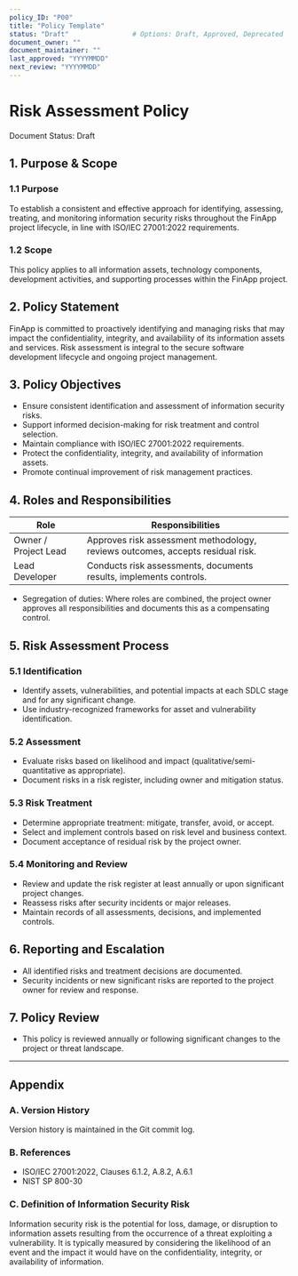 ```yaml
---
policy_ID: "P00"
title: "Policy Template"
status: "Draft"                # Options: Draft, Approved, Deprecated
document_owner: ""
document_maintainer: ""
last_approved: "YYYYMMDD"
next_review: "YYYYMMDD"
---
```

# Risk Assessment Policy
Document Status: Draft

## 1. Purpose & Scope

### 1.1 Purpose
To establish a consistent and effective approach for identifying, assessing, treating, and monitoring information security risks throughout the FinApp project lifecycle, in line with ISO/IEC 27001:2022 requirements.

### 1.2 Scope
This policy applies to all information assets, technology components, development activities, and supporting processes within the FinApp project.

## 2. Policy Statement
FinApp is committed to proactively identifying and managing risks that may impact the confidentiality, integrity, and availability of its information assets and services. Risk assessment is integral to the secure software development lifecycle and ongoing project management.

## 3. Policy Objectives
- Ensure consistent identification and assessment of information security risks.
- Support informed decision-making for risk treatment and control selection.
- Maintain compliance with ISO/IEC 27001:2022 requirements.
- Protect the confidentiality, integrity, and availability of information assets.
- Promote continual improvement of risk management practices.

## 4. Roles and Responsibilities
| Role                | Responsibilities                                                                 |
|---------------------|----------------------------------------------------------------------------------|
| Owner / Project Lead| Approves risk assessment methodology, reviews outcomes, accepts residual risk.    |
| Lead Developer      | Conducts risk assessments, documents results, implements controls.                |

- Segregation of duties: Where roles are combined, the project owner approves all responsibilities and documents this as a compensating control.

## 5. Risk Assessment Process

### 5.1 Identification
- Identify assets, vulnerabilities, and potential impacts at each SDLC stage and for any significant change.
- Use industry-recognized frameworks for asset and vulnerability identification.

### 5.2 Assessment
- Evaluate risks based on likelihood and impact (qualitative/semi-quantitative as appropriate).
- Document risks in a risk register, including owner and mitigation status.

### 5.3 Risk Treatment
- Determine appropriate treatment: mitigate, transfer, avoid, or accept.
- Select and implement controls based on risk level and business context.
- Document acceptance of residual risk by the project owner.

### 5.4 Monitoring and Review
- Review and update the risk register at least annually or upon significant project changes.
- Reassess risks after security incidents or major releases.
- Maintain records of all assessments, decisions, and implemented controls.

## 6. Reporting and Escalation
- All identified risks and treatment decisions are documented.
- Security incidents or new significant risks are reported to the project owner for review and response.

## 7. Policy Review
- This policy is reviewed annually or following significant changes to the project or threat landscape.

---

## Appendix

### A. Version History
Version history is maintained in the Git commit log.

### B. References
- ISO/IEC 27001:2022, Clauses 6.1.2, A.8.2, A.6.1
- NIST SP 800-30

### C. Definition of Information Security Risk
Information security risk is the potential for loss, damage, or disruption to information assets resulting from the occurrence of a threat exploiting a vulnerability. It is typically measured by considering the likelihood of an event and the impact it would have on the confidentiality, integrity, or availability of information.